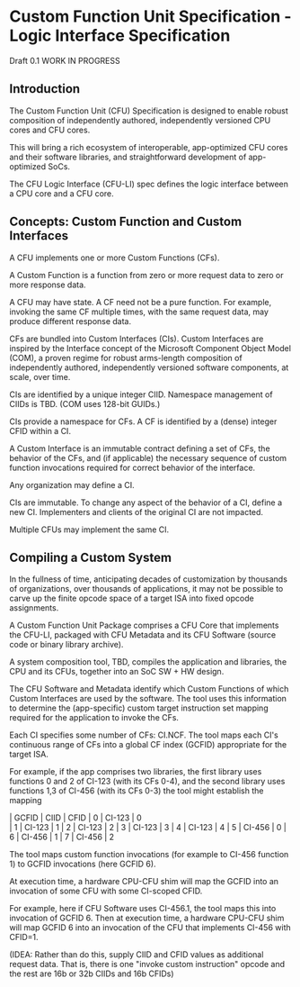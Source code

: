 Custom Function Unit Specification - Logic Interface Specification
==================================================================
Draft 0.1
WORK IN PROGRESS

Introduction
------------

The Custom Function Unit (CFU) Specification is designed to enable robust
composition of independently authored, independently versioned CPU cores
and CFU cores.

This will bring a rich ecosystem of interoperable, app-optimized CFU
cores and their software libraries, and straightforward development of
app-optimized SoCs.

The CFU Logic Interface (CFU-LI) spec defines the logic interface between
a CPU core and a CFU core.

Concepts: Custom Function and Custom Interfaces
-----------------------------------------------

A CFU implements one or more Custom Functions (CFs).

A Custom Function is a function from zero or more request data to zero
or more response data.

A CFU may have state. A CF need not be a pure function. For example,
invoking the same CF multiple times, with the same request data, may
produce different response data.

CFs are bundled into Custom Interfaces (CIs). Custom Interfaces are
inspired by the Interface concept of the Microsoft Component Object
Model (COM), a proven regime for robust arms-length composition of
independently authored, independently versioned software components,
at scale, over time.

CIs are identified by a unique integer CIID. Namespace management of
CIIDs is TBD. (COM uses 128-bit GUIDs.)

CIs provide a namespace for CFs. A CF is identified by a (dense) integer
CFID within a CI.

A Custom Interface is an immutable contract defining a set of CFs, the
behavior of the CFs, and (if applicable) the necessary sequence of custom
function invocations required for correct behavior of the interface.

Any organization may define a CI.

CIs are immutable. To change any aspect of the behavior of a CI, define
a new CI. Implementers and clients of the original CI are not impacted.

Multiple CFUs may implement the same CI.

Compiling a Custom System
-------------------------

In the fullness of time, anticipating decades of customization by
thousands of organizations, over thousands of applications,
it may not be possible to carve up the finite opcode space of
a target ISA into fixed opcode assignments.

A Custom Function Unit Package comprises a CFU Core that implements the
CFU-LI, packaged with CFU Metadata and its CFU Software (source code or
binary library archive).

A system composition tool, TBD, compiles the application and libraries,
the CPU and its CFUs, together into an SoC SW + HW design.

The CFU Software and Metadata identify which Custom Functions of which
Custom Interfaces are used by the software. The tool uses this information
to determine the (app-specific) custom target instruction set mapping
required for the application to invoke the CFs.

Each CI specifies some number of CFs: CI.NCF.  The tool maps each CI's
continuous range of CFs into a global CF index (GCFID) appropriate for
the target ISA.

For example, if the app comprises two libraries, the first library uses
functions 0 and 2 of CI-123 (with its CFs 0-4), and the second library
uses functions 1,3 of CI-456 (with its CFs 0-3) the tool might establish
the mapping

| GCFID  | CIID    | CFID
| 0      | CI-123  | 0   
| 1      | CI-123  | 1
| 2      | CI-123  | 2
| 3      | CI-123  | 3
| 4      | CI-123  | 4
| 5      | CI-456  | 0
| 6      | CI-456  | 1
| 7      | CI-456  | 2

The tool maps custom function invocations (for example to CI-456 function 1)
to GCFID invocations (here GCFID 6).

At execution time, a hardware CPU-CFU shim will map the GCFID into an
invocation of some CFU with some CI-scoped CFID.

For example, here if CFU Software uses CI-456.1, the tool maps this into
invocation of GCFID 6.  Then at execution time, a hardware CPU-CFU shim
will map GCFID 6 into an invocation of the CFU that implements CI-456
with CFID=1.


(IDEA: Rather than do this, supply CIID and CFID values as additional
request data. That is, there is one "invoke custom instruction" opcode
and the rest are 16b or 32b CIIDs and 16b CFIDs)
